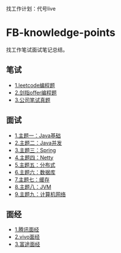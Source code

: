 找工作计划：代号live

# FB-knowledge-points

找工作笔试面试笔记总结。

## 笔试

* [1.leetcode编程题](https://github.com/Hi-world-DF/Interview-knowledge-points/tree/master/LeetCode)
* [2.剑指offer编程题](https://github.com/Hi-world-DF/Interview-knowledge-points/tree/master/SwordFingerOffer)
* [3.公司笔试真题]()

## 面试

* [1.主题一：Java基础]()
* [2.主题二：Java并发]()
* [3.主题三：Spring]()
* [4.主题四：Netty]()
* [5.主题五：分布式]()
* [6.主题六：数据库]()
* [7.主题七：缓存]()
* [8.主题八：JVM]()
* [9.主题九：计算机网络]()

## 面经

* [1.腾讯面经]()
* [2.vivo面经]()
* [3.富途面经]()
